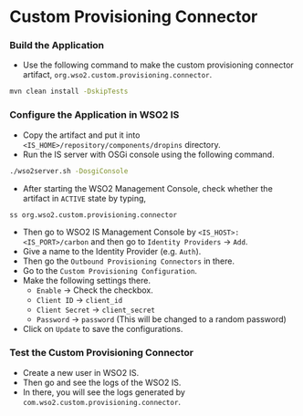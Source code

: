 # Custom Provisioning Connector

### Build the Application
 - Use the following command to make the custom provisioning connector artifact, `org.wso2.custom.provisioning.connector`.
```bash
mvn clean install -DskipTests
```

### Configure the Application in WSO2 IS
- Copy the artifact and put it into `<IS_HOME>/repository/components/dropins` directory.
- Run the IS server with OSGi console using the following command.
```bash
./wso2server.sh -DosgiConsole
```
- After starting the WSO2 Management Console, check whether the artifact in `ACTIVE` state by typing,
```bash
ss org.wso2.custom.provisioning.connector
```
- Then go to WSO2 IS Management Console by `<IS_HOST>:<IS_PORT>/carbon` and then go to `Identity Providers` → `Add`.
- Give a name to the Identity Provider (e.g. `Auth`).
- Then go the `Outbound Provisioning Connectors` in there.
- Go to the `Custom Provisioning Configuration`.
- Make the following settings there.
    - `Enable` → Check the checkbox.
    - `Client ID` → `client_id`
    - `Client Secret` → `client_secret`
    - `Password` → `password` (This will be changed to a random password)
- Click on `Update` to save the configurations.

### Test the Custom Provisioning Connector
- Create a new user in WSO2 IS.
- Then go and see the logs of the WSO2 IS.
- In there, you will see the logs generated by `com.wso2.custom.provisioning.connector`.